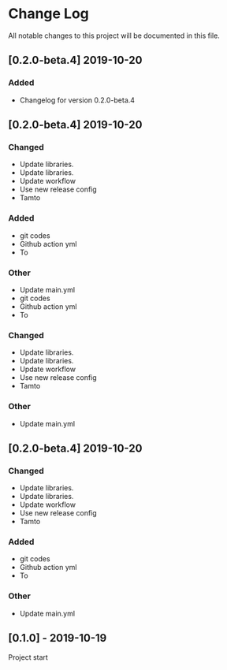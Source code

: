 # Change Log
All notable changes to this project will be documented in this file.

## [0.2.0-beta.4] 2019-10-20
### Added
- Changelog for version 0.2.0-beta.4

## [0.2.0-beta.4] 2019-10-20
### Changed
- Update libraries.
- Update libraries.
- Update workflow
- Use new release config
- Tamto

### Added
- git codes
- Github action yml
- To

### Other
- Update main.yml
- git codes
- Github action yml
- To

### Changed
- Update libraries.
- Update libraries.
- Update workflow
- Use new release config
- Tamto

### Other
- Update main.yml

## [0.2.0-beta.4] 2019-10-20
### Changed
- Update libraries.
- Update libraries.
- Update workflow
- Use new release config
- Tamto

### Added
- git codes
- Github action yml
- To

### Other
- Update main.yml

## [0.1.0] - 2019-10-19
Project start
